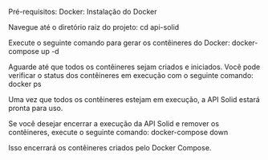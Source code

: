 
Pré-requisitos:
Docker: Instalação do Docker

Navegue até o diretório raiz do projeto:
cd api-solid
      
Execute o seguinte comando para gerar os contêineres do Docker:
docker-compose up -d

Aguarde até que todos os contêineres sejam criados e iniciados. Você pode verificar o status dos contêineres em execução com o seguinte comando:
docker ps

Uma vez que todos os contêineres estejam em execução, a API Solid estará pronta para uso.

Se você desejar encerrar a execução da API Solid e remover os contêineres, execute o seguinte comando:
docker-compose down

Isso encerrará os contêineres criados pelo Docker Compose.
